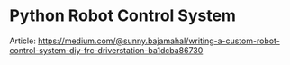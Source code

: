 # Python Robot Control System

Article: https://medium.com/@sunny.bajamahal/writing-a-custom-robot-control-system-diy-frc-driverstation-ba1dcba86730
